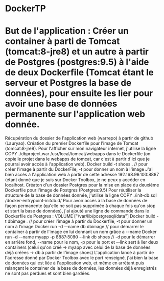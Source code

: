 # DockerTP

# But de l'application : Créer un container à parti de Tomcat (tomcat:8-jre8) et un autre à partir de Postgres (postgres:9.5) à l'aide de deux Dockerfile (Tomcat étant le serveur et Postgres la base de données), pour ensuite les lier pour avoir une base de données permanente sur l'application web donnée.

Récupération du dossier de l'application web (warrepo) à partir de github (Lauryao).
Création du premier Dockerfile pour l'image de Tomcat (tomcat:8-jre8). 
Pour l'afficher sur mon navigateur internet, j'utilise la ligne COPY ./dbproject.war /usr/local/tomcat/webapps dans le Dockerfile (on       copie le projet dans le webapps de tomcat, car c'est à partir d'ici que je pourrai avoir accès à l'application web).
Docker build -t shoes .  // pour créer l'image à partir du DockerFile, -t pour donner un nom à l'image
J'ai bien accès à l'application web à partir de cette adresse 192.168.99.100:8887 (étant donné que je suis sur Docker Toolbox, je ne peux   y accéder en localhost.
Créaton d'un dossier Postgres pour la mise en place du deuxième Dockerfile pour l'image de Postgres (Postgres:9.5)
Pour réutiliser la structure de la base de données donnée, j'utilise la ligne COPY ./init-db.sql /docker-entrypoint-initdb.d/
Pour avoir accès à la base de données de façon permanente (qu'elle ne soit pas supprimée à chaque fois qu'on stop et start la base de données), j'ai ajouté une ligne de commande dans le Dockerfile de Postgres : VOLUME ["/var/lib/postgresql/data"]
Docker build -t dbimage .   // pour créer l'image à partir du Dockerfile, -t pour donner un nom à l'image
Docker run -d --name db dbimage  // pour démarrer le container à partir de l'image en lui donnant un nom grâce a --name 
Docker run -d --name myapp -p 8887:8080 --link db shoes   // -d pour le démarrer en arrière fond, --name pour le nom, -p pour le port et --link sert à lier deux containers (celui qu'on créé -> myapp avec celui de la base de données déjà créées -> db à partir de l'image shoes)
L'application lancé à partir de l'adresse donné par Docker Toolbox avec le port renseigné, j'ai bien la base de données qui est liée à l'application web, et même en arrêtant puis relançant le container de la base de données, les données déjà enregistrés ne sont pas perdues et sont bien gardées.



